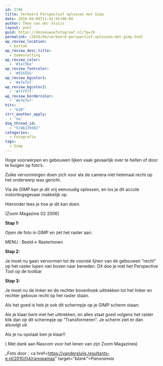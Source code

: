```yaml
---
id: 2706
title: Verkeerd Perspectief oplossen met Gimp
date: 2010-04-09T11:42:01+00:00
author: Theo van der Sluijs
layout: post
guid: https://dezeeuwsefotograaf.nl/?p=19
permalink: /2010/04/verkeerd-perspectief-oplossen-met-gimp.html
wp_review_location:
  - bottom
wp_review_desc_title:
  - Samenvatting
wp_review_color:
  - '#1e73be'
wp_review_fontcolor:
  - '#555555'
wp_review_bgcolor1:
  - '#e7e7e7'
wp_review_bgcolor2:
  - '#ffffff'
wp_review_bordercolor:
  - '#e7e7e7'
hits:
  - "620"
itrr_another_apply:
  - 'no'
dsq_thread_id:
  - "5746139302"
categories:
  - Fotografie
tags:
  - Gimp
---
```

Hoge voorwerpen en gebouwen lijken vaak gevaarlijk over te hellen of door te buigen op foto’s.

Zulke vervormingen doen zich voor als de camera niet helemaal recht op het onderwerp was gericht.

Via de GIMP kan je dit vrij eenvoudig oplossen, en los je dit accute instortingsgevaar makkelijk op.

Hieronder lees je hoe je dit kan doen.<!--more-->

(Zoom Magazine 02 2006)
  
**Stap 1:**

Open de foto in GIMP en zet het raster aan.

MENU : Beeld-> Rastertonen

**Stap 2:**

Je moet nu gaan vervormen tot de voorste lijnen van de gebouwen “recht” op het raster lopen van boven naar beneden. Dit doe je met het Perspective Tool op de toolbar

**Stap 3:**

Je moet nu de linker en de rechter bovenhoek uittrekken tot het linker en rechter gebouw recht op het raster staan.

Als het goed is heb je ook dit schermpje op je GIMP scherm staan:

Als je klaar bent met het uittrekken, en alles staat goed volgens het raster klik dan op dit schermpje op “Transformeren”. Je scherm ziet er dan alsvolgt uit.

Als je nu opslaat ben je klaar!!

( Met dank aan Nascom voor het lenen van zijn Zoom Magazines)

_Foto door : <a href=https://vandersluijs.resultants-e.nl/2010/04/ranopamas" target="_blank">Panoramas</a>_